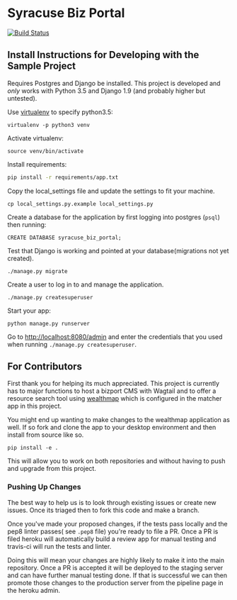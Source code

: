 # Syracuse Biz Portal

[![Build Status](https://travis-ci.org/codeforamerica/syracuse_biz_portal.svg?branch=master)](https://travis-ci.org/codeforamerica/syracuse_biz_portal)

## Install Instructions for Developing with the Sample Project


Requires Postgres and Django be installed.  This project is developed and *only* works with Python 3.5 and Django 1.9 (and probably higher but untested).

Use [virtualenv](https://virtualenv.pypa.io/en/stable/) to specify python3.5:
```
virtualenv -p python3 venv
```

Activate virtualenv:
```
source venv/bin/activate
```

Install requirements:
```bash
pip install -r requirements/app.txt
```

Copy the local_settings file and update the settings to fit your machine.
```
cp local_settings.py.example local_settings.py
```

Create a database for the application by first logging into postgres (`psql`) then running:
```
CREATE DATABASE syracuse_biz_portal;
```

Test that Django is working and pointed at your database(migrations not yet created).
```
./manage.py migrate
```

Create a user to log in to and manage the application.
```
./manage.py createsuperuser
```

Start your app:
```
python manage.py runserver
```

Go to [http://localhost:8080/admin](http://localhost:8080/admin) and enter the credentials that you used when running `./manage.py createsuperuser`.

## For Contributors

First thank you for helping its much appreciated.  This project is currently has to major functions to host a bizport CMS with Wagtail and to offer a resource search tool using [wealthmap](https://github.com/codeforamerica/wealthmap) which is configured in the matcher app in this project.

You might end up wanting to make changes to the wealthmap application as well.  If so fork and clone the app to your desktop environment and then install from source like so.

```
pip install -e .
```

This will allow you to work on both repositories and without having to push and upgrade from this project.


### Pushing Up Changes

The best way to help us is to look through existing issues or create new issues. Once its triaged then to fork this code and make a branch.


Once you've made your proposed changes, if the tests pass locally and the pep8 linter passes( see `.pep8` file) you're ready to file a PR.  Once a PR is filed heroku will automatically build a review app for manual testing and travis-ci will run the tests and linter.

Doing this will mean your changes are highly likely to make it into the main repository.  Once a PR is accepted it will be deployed to the staging server and can have further manual testing done.  If that is successful we can then promote those changes to the production server from the pipeline page in the heroku admin.
